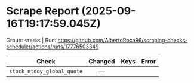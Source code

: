 # Scrape Report (2025-09-16T19:17:59.045Z)

Group: `stocks`  |  Run: https://github.com/AlbertoRoca96/scraping-checks-scheduler/actions/runs/17776503349

| Check | Changed | Keys | Error |
|---|:---:|:--|:--|
| `stock_ntdoy_global_quote` | — |  |  |
